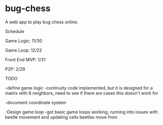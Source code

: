 # bug-chess
A web app to play bug chess online.

Schedule

Game Logic: 11/30

Game Loop: 12/22

Front End MVP: 1/31

P2P: 2/29

TODO

-define game logic
  -continuity code implemented, but it is designed for a matrix with 8 neighbors, need to see if there are cases this 
  doesn't work for

-document coordinate system
  
-Design game loop
  -got basic game loops working, running into issues with beetle movement and updating cells beetles move from
